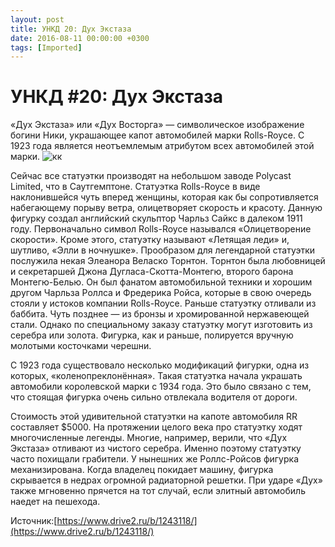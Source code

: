 ```yaml
---
layout: post
title: УНКД 20: Дух Экстаза
date: 2016-08-11 00:00:00 +0300
tags: [Imported]
---
```

# УНКД #20: Дух Экстаза 

«Дух Экстаза» или «Дух Восторга» — символическое изображение богини Ники, украшающее капот автомобилей марки Rolls-Royce. С 1923 года является неотъемлемым атрибутом всех автомобилей этой марки.
![кк](https://f-a.d-cd.net/aad498cs-960.jpg)

Сейчас все статуэтки производят на небольшом заводе Polycast Limited, что в Саутгемптоне.
Статуэтка Rolls-Royce в виде наклонившейся чуть вперед женщины, которая как бы сопротивляется набегающему порыву ветра, олицетворяет скорость и красоту. Данную фигурку создал английский скульптор Чарльз Сайкс в далеком 1911 году.
Первоначально символ Rolls-Royce назывался «Олицетворение скорости». Кроме этого, статуэтку называют «Летящая леди» и, шутливо, «Элли в ночнушке». Прообразом для легендарной статуэтки послужила некая Элеанора Веласко Торнтон. Торнтон была любовницей и секретаршей Джона Дугласа-Скотта-Монтегю, второго барона Монтегю-Белью. Он был фанатом автомобильной техники и хорошим другом Чарльза Роллса и Фредерика Ройса, которые в свою очередь стояли у истоков компании Rolls-Royce.
Раньше статуэтку отливали из баббита. Чуть позднее — из бронзы и хромированной нержавеющей стали. Однако по специальному заказу статуэтку могут изготовить из серебра или золота. Фигурка, как и раньше, полируется вручную молотыми косточками черешни.

С 1923 года существовало несколько модификаций фигурки, одна из которых, «коленопреклонённая». Такая статуэтка начала украшать автомобили королевской марки с 1934 года. Это было связано с тем, что стоящая фигурка очень сильно отвлекала водителя от дороги.

Стоимость этой удивительной статуэтки на капоте автомобиля RR составляет $5000\. На протяжении целого века про статуэтку ходят многочисленные легенды. Многие, например, верили, что «Дух Экстаза» отливают из чистого серебра. Именно поэтому статуэтку часто похищали грабители. У нынешних же Роллс-Ройсов фигурка механизирована. Когда владелец покидает машину, фигурка скрывается в недрах огромной радиаторной решетки. При ударе «Дух» также мгновенно прячется на тот случай, если элитный автомобиль наедет на пешехода.

Источник:[https://www.drive2.ru/b/1243118/](https://www.drive2.ru/b/1243118/)